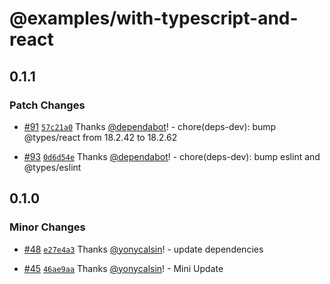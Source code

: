 # @examples/with-typescript-and-react

## 0.1.1

### Patch Changes

- [#91](https://github.com/yonycalsin/eslint-config/pull/91) [`57c21a0`](https://github.com/yonycalsin/eslint-config/commit/57c21a067f718a324e8e4453891675393731f4bf) Thanks [@dependabot](https://github.com/apps/dependabot)! - chore(deps-dev): bump @types/react from 18.2.42 to 18.2.62

- [#93](https://github.com/yonycalsin/eslint-config/pull/93) [`0d6d54e`](https://github.com/yonycalsin/eslint-config/commit/0d6d54e2af9c65153bfba4594c1e57ddc31f566d) Thanks [@dependabot](https://github.com/apps/dependabot)! - chore(deps-dev): bump eslint and @types/eslint

## 0.1.0

### Minor Changes

- [#48](https://github.com/yonycalsin/eslint-config/pull/48) [`e27e4a3`](https://github.com/yonycalsin/eslint-config/commit/e27e4a3fc55589ccc610cf59fa8eedbf380c9f85) Thanks [@yonycalsin](https://github.com/yonycalsin)! - update dependencies

- [#45](https://github.com/yonycalsin/eslint-config/pull/45) [`46ae9aa`](https://github.com/yonycalsin/eslint-config/commit/46ae9aa742c414209ecc5a78aaa7aa698a82c1cf) Thanks [@yonycalsin](https://github.com/yonycalsin)! - Mini Update
